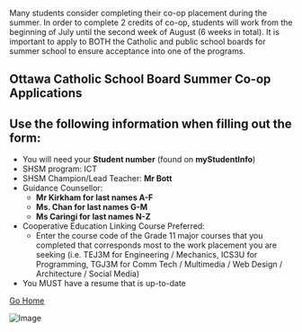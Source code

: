 Many students consider completing their co-op placement during the summer. In order to complete 2 credits of co-op, students will work from the beginning of July until the second week of August (6 weeks in total). It is important to apply to BOTH the Catholic and public school boards for summer school to ensure acceptance into one of the programs.
## Ottawa Catholic School Board Summer Co-op Applications
## Use the following information when filling out the form:
- You will need your **Student number** (found on **myStudentInfo**)
- SHSM program: ICT
- SHSM Champion/Lead Teacher: **Mr Bott**
- Guidance Counsellor:
    - **Mr Kirkham for last names A-F**
    - **Ms. Chan for last names G-M**
    - **Ms Caringi for last names N-Z**
- Cooperative Education Linking Course Preferred: 
    - Enter the course code of the Grade 11 major courses that you completed that corresponds most to the work placement you are seeking (i.e. TEJ3M for Engineering / Mechanics, ICS3U for Programming, TGJ3M for Comm Tech / Multimedia / Web Design / Architecture / Social Media)
- You MUST have a resume that is up-to-date

[Go Home](../ "Go Home")

![Image](https://s39613.pcdn.co/wp-content/uploads/2019/11/Implementing-active-learning-and-student-centered-pedagogy.jpg "image")